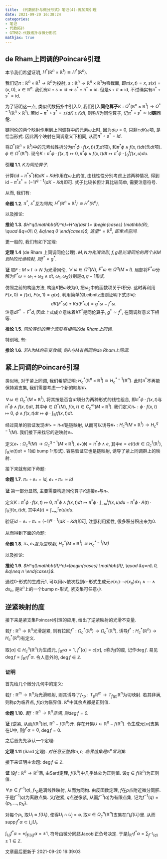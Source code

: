 ```yaml
---
title: 《代数拓扑与微分形式》笔记(4)-庞加莱引理
date: 2021-09-20 16:38:24
categories: 
- 笔记
- 代数拓扑
- GTM82-代数拓扑与微分形式
mathjax: true
---
```


de Rham上同调的Poincaré引理
---------------------------

本节我们希望证明,
$H^\ast (\mathbb{R}^n\times \mathbb{R}^1)\cong H^\ast (\mathbb{R}^n)$.

我们记$\pi:\mathbb{R}^n\times \mathbb{R}^1\rightarrow \mathbb{R}^n$为投射,
$s:\mathbb{R}^n\rightarrow \mathbb{R}^n\times \mathbb{R}^1$为零截面,
即$\pi(x,t)=x$, $s(x)=(x,0)$, $x\in \mathbb{R}^n$.
我们有$\pi\circ s=\mathrm{id}\Rightarrow s^\ast \circ\pi^\ast =\mathrm{id}.$
但是$s\circ\pi \neq \mathrm{id}$,
不过确实有$\pi^\ast \circ s^\ast =\mathrm{id}$.

为了证明这一点, 类似代数拓扑中引入$D$,
我们引入**同伦算子**$K:\Omega^\ast (\mathbb{R}^n\times \mathbb{R}^1)\rightarrow \Omega^{\ast -1}(\mathbb{R}^n\times \mathbb{R}^1).$
若$\mathrm{id}-\pi^\ast \circ s^\ast =\pm (dK \pm Kd)$,
则称$K$为同伦算子,
记$\pi^\ast \circ s^\ast \simeq \mathrm{id}$**链同伦**.

链同伦的两个映射作用到上同调群中的元素$\omega$上时, 因为$d\omega=0$,
只剩$\pm dK\omega$项, 是恰当形式. 因此两个映射在同调意义下相同,
从而$\pi^\ast \circ s^\ast =id$.

将$\Omega^\ast (\mathbb{R}^n\times \mathbb{R}^1)$中的元素线性拆分为$\pi^\ast \phi\cdot f(x,t)$(无$dt$项),
和$\pi^\ast \phi\wedge f(x,t)dt$(含$dt$项).
$\phi\in \Omega^\ast (\mathbb{R}^n)$.
现令$K:\pi^\ast \phi\cdot f(x,t)\mapsto 0, \pi^\ast \phi\wedge f(x,t)dt\mapsto \pi^\ast \phi\cdot \int_0^tf(x,u)du$.

**引理 1.1**. *$K$为同伦算子.* 

计算$(\mathrm{id}-\pi^\ast s^\ast )$和$dK-Kd$作用在$\omega$上的值,
由线性性分别考虑上述两种情况,
得到$\mathrm{id}-\pi^\ast s^\ast =(-1)^{q-1}(dK-Kd)$即可.
式子比较长但计算比较简单, 需要注意符号.

从而, 我们有:

**命题 1.2**. *$\pi^\ast$, $s^\ast$互为同构, $H^\ast (\mathbb{R}^n\times \mathbb{R}^1)\cong H^\ast (\mathbb{R}^n)$.* 

以及推论:

**推论 1.3**. *$H^q(\mathbb{R}^n)=H^q(\ast )=             \begin{cases}                 \mathbb{R}, \quad &q=0\\                 0, &q\neq 0             \end{cases}$, 这里$\ast =\mathbb{R}^0$, 即单点空间.* 

更一般的, 我们有如下定理:

**定理 1.4** (de Rham 上同调同伦公理). *$M,N$为光滑流形, $f,g$是光滑同伦的两个从$M$到$N$的光滑映射, 则$f^\ast =g^\ast$.* 

**证** 取$F:M\times I\rightarrow N$ 为光滑同伦,
$\,\forall\,\omega\in \Omega^q(N)$,
$F^\ast \omega\in \Omega^q(M\times I)$.
局部将$F^\ast \omega$分解为$F^\ast \omega=\omega_1+\omega_2\wedge dt$,
$\omega_1,\omega_2$分别是$q,q-1$形式.

仿照之前的构造方法, 构造$K$把$\omega$映为$0$,
把$\omega_2$中的函数项关于$t$积分. 这时再利用$F(x,0)=f(x)$,
$F(x,1)=g(x)$, 利用简单的Leibnitz法则证明下式即可:
$$dK(F^\ast \omega)\pm Kd(F^\ast \omega)=g^\ast \omega-f^\ast \omega.$$
注意$dF^\ast =F^\ast d$, 因此上式成立意味着$KF^\ast$是同伦算子,
$g^\ast \simeq f^\ast$, 在同调群意义下相等.

**推论 1.5**. *同伦等价的两个流形有相同的de Rham上同调.* 

特别地, 有:

**推论 1.6**. *若$A$为$M$的形变收缩, 则$A$与$M$有相同的de Rham上同调.* 

紧上同调的Poincaré引理
----------------------

类似地, 对于紧上同调, 我们希望证明:
$H^\ast _c(\mathbb{R}^n\times \mathbb{R}^1)\cong H^{\ast -1}_c(\mathbb{R}^n).$
此时$\pi^\ast$不再能保持紧支集, 我们需要考虑一个新的映射$\pi_\ast$.

$\,\forall\,\omega\in \Omega^\ast _c(M\times \mathbb{R}^1)$,
将其按是否含$dt$项分为两种形式的线性组合,
即$\pi^\ast \phi\cdot f(x,t)$与$\pi^\ast \phi\wedge f(x,t)dt$,
其中$\phi\in \Omega^\ast (M)$,
$f(x,t)\in C_c^\infty (M\times \mathbb{R}^1)$.
我们定义$\pi_\ast :\phi\cdot f(x,t)\mapsto 0$,
$\phi\wedge f(x,t)dt\mapsto \phi\cdot\int_{\mathbb{R}^1}f(x,t)dt$.

经过简单的验证发现$d\pi_\ast =\pi_\ast d$是链映射,
从而可以诱导$\pi_\ast : H^q_c(M\times \mathbb{R}^1)\rightarrow H^{q-1}_c(M)$.
我们接下来找它的逆映射$e_\ast$.

定义$e_\ast :\Omega^q_c(M)\rightarrow \Omega_c^{q+1}(M\times \mathbb{R}^1)$,
$e_\ast (\phi)=\pi^\ast \phi \wedge e$,
其中$e=e(t)dt\in \Omega_c^1(\mathbb{R}^1)$,
$\int_{\mathbb{R}^1}e(t)dt=1$(如 bump 1-形式). 容易验证它也是链映射,
诱导了紧上同调群上的映射.

接下来就有如下命题:

**命题 1.7**. *$\pi_\ast \circ e_\ast =\mathrm{id}$, $e_\ast \circ \pi_\ast \simeq \mathrm{id}$* 

**证** 第一部分显然, 主要需要构造同伦算子$K$连接$e_\ast$与$\pi_\ast$.

定义$K:\pi^\ast \phi\cdot f(x,t)\mapsto 0$,
$\pi^\ast \phi\wedge f(x,t)dt\mapsto \pi^\ast \phi\cdot \int_{-\infty}^{t}f(x,u)du-\pi^\ast \phi\cdot A(t)\cdot \int_{\mathbb{R}^1}f(x,t)dt$,
其中$A(t)=\int_{-\infty}^t e(u)du$.

验证$id-e_\ast \circ \pi_\ast =(-1)^{q-1}(dK-Kd)$即可, 注意利用紧性,
很多积分积出来为$0$.

从而得到下面的命题:

**命题 1.8**. *$\pi_\ast ,e_\ast$互为逆映射, $H_c^\ast (M\times \mathbb{R}^1)\cong H_c^{\ast -1}(M)$* 

以及推论:

**推论 1.9**. *$H^q(\mathbb{R}^n)=\begin{cases}                 \mathbb{R}, \quad &q=n\\                 0, &q\neq n             \end{cases}$.* 

通过$0$-形式的生成元$1$,
可以用$e_\ast$依次找到$n$-形式生成元$e(x_1)\cdots e(x_n){} dx_{1}\wedge\cdots\wedge{} dx_{ {}n}$,
是$\mathbb{R}^n$上的一个bump $n$-形式, 紧支集可任意小.

逆紧映射的度
------------

接下来是紧支集Poincaré引理的应用, 给出了逆紧映射的光滑不变量.

若$f:\mathbb{R}^n\rightarrow \mathbb{R}^n$光滑逆紧,
则有拉回$f^\ast :\Omega^\ast _c(\mathbb{R}^n)\rightarrow \Omega^\ast _c(\mathbb{R}^n)$,
诱导$f^\ast :H^\ast _c(\mathbb{R}^n)\rightarrow H^\ast _c(\mathbb{R}^n)$有定义.

取$[\alpha]\in H^n_c(\mathbb{R}^n)$为生成元,
$\int_{\mathbb{R}^n}\alpha =1$, $f^\ast [\alpha]=c[\alpha]$,
$c$称为$f$的度, 记作$\deg f$.
易见$\deg f=\int_{\mathbb{R}^n} f^\ast \alpha$. 令人意外的,
$\deg f\in \mathbb{Z}$.

### 证明

首先给几个微分几何中的定义:

若$f:\mathbb{R}^m\rightarrow \mathbb{R}^n$为光滑映射,
则其诱导了$f_{\ast p}:T_p\mathbb{R}^m\rightarrow T_{f(p)}\mathbb{R}^n$为切映射.
若其非满, 则称$p$为临界点, $f(p)$为临界值.
$\mathbb{R}^n$中其余点都是正则值.

**命题 1.10**. *若$f:\mathbb{R}^n\rightarrow \mathbb{R}^n$非满, 则$\deg f=0$.* 

**证** $f$逆紧, 从而$f(\mathbb{R}^n)$闭,
$\mathbb{R}^n-f(\mathbb{R}^n)$开.
存在开集$U\subset \mathbb{R}^n-f(\mathbb{R}^n)$.
令生成元$[\alpha]$支集在$U$中, 则$f^\ast \alpha=0$, $\deg f=0$.

之后首先先承认一个定理:

**定理 1.11** (Sard 定理). *对任意正整数$m,n$, 临界值集是$\mathbb{R}^n$零测集.* 

接下来证明主命题: $\deg f\in \mathbb{Z}$.

**证** 设$f:\mathbb{R}^n\rightarrow \mathbb{R}^n$满, 由Sard定理,
$f(\mathbb{R}^n)$中几乎处处为正则值. 设$q\in f(\mathbb{R}^n)$为正则值.

$\,\forall\,p\in f^{-1}(q)$, $f_{\ast p}$是满线性映射, 从而为同构.
由反函数定理, $f$在$p$点附近微分同胚. 于是$f^{-1}(q)$为离散点集.
又$f$逆紧, $q$点逆像紧, 从而$f^{-1}(q)$为有限点集,
记为$f^{-1}(q)=\{p_1,...,p_N\}$.

对每个$p_i$, 取$U_i\approx f(U_i)$, 使得$U_i\cap U_j=\varnothing$.
取$\alpha \in \Omega_c^n(\mathbb{R}^n)$支集在$\bigcap_i f(U_i)$里.
从而$\operatorname{supp}f^\ast \alpha\subset \bigcup U_i$.

$\int_{U_i}f^\ast \alpha=\pm \int_{f(U_i)} \alpha=\pm 1$,
符号由微分同胚Jacobi正负号决定.
于是$\int_{\mathbb{R}^n} f^\ast \alpha=\sum_{f^{-1}(q)}\pm 1\in \mathbb{Z}$.

文章最后更新于 2021-09-20 16:39:03 
